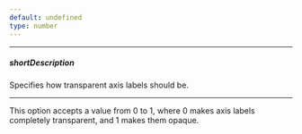 ```yaml
---
default: undefined
type: number
---
```

---
##### shortDescription
Specifies how transparent axis labels should be.

---
This option accepts a value from 0 to 1, where 0 makes axis labels completely transparent, and 1 makes them opaque.